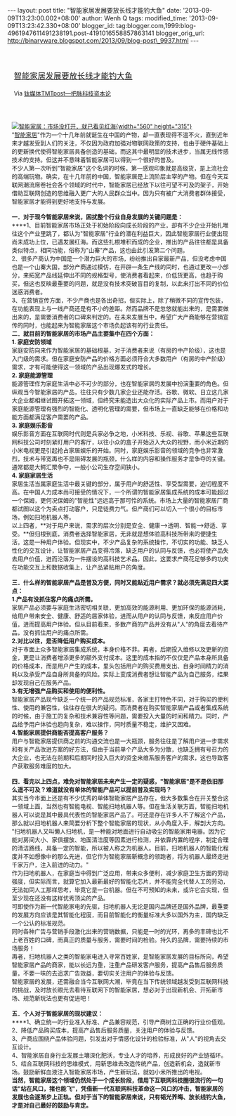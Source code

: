 --- layout: post title: "智能家居发展要放长线才能钓大鱼" date:
'2013-09-09T13:23:00.002+08:00' author: Wenh Q tags: modified\_time:
'2013-09-09T13:23:42.330+08:00' blogger\_id:
tag:blogger.com,1999:blog-4961947611491238191.post-4191016558857863141
blogger\_orig\_url:
http://binaryware.blogspot.com/2013/09/blog-post\_9937.html ---
<div style="margin: 10px; padding: 5px;">

<div style="font-size: 18px;">

[\
智能家居发展要放长线才能钓大鱼](http://www.tmtpost.com/61910.html)

</div>

<div style="font-size: 13px;">

Via [钛媒体TMTpost—把脉科技资本论](http://www.tmtpost.com/)

</div>

</div>

<div style="font-size: 13px; padding: 15px 0 10px 10px;">

[![智能家居：市场没打开，就已看见红海](http://www.tmtpost.com/wp-content/uploads/2013/06/%E6%99%BA%E8%83%BD%E5%AE%B6%E5%B1%85.jpg "智能家居：市场没打开，就已看见红海"){width="560"
height="315"}](http://www.tmtpost.com/wp-content/uploads/2013/06/%E6%99%BA%E8%83%BD%E5%AE%B6%E5%B1%85.jpg)\
"[智能家居](http://www.tmtpost.com/tag/%E6%99%BA%E8%83%BD%E5%AE%B6%E5%B1%85 "查看 智能家居 中的全部文章")"作为一个十几年前就诞生在中国的产物，却一直表现得不温不火，直到近年来才越发受到人们的关注，不仅因为政府加强对物联网政策的支持，也由于硬件基础上的更新换代使得智能家居具备创造的基础，而这其中最明显的技术进步，当属无线传感技术的支持。但这并不意味着智能家居可以得到一个很好的普及。\
不少人第一次听到"智能家居"这个名词的时候，第一感观印象就是高级货，是上流社会的高端玩物。确实，在十几年前的中国，智能家居是上流阶层主宰的产物。但在今天互联网潮流席卷社会各个领域的时代中，智能家居已经放下以往可望不可及的架子，开始借助互联网创造的思维融入更广大的人民群众当中。因为只有被广大消费者群体接受，智能家居才能得到更好地支持与发展。\
\
**一．对于现今智能家居来说，困扰整个行业自身发展的关键问题是：**\
****1、目前智能家居市场正处于初始阶段向成长阶段的产业，却有不少企业开始扎堆往这个产业里跳了，都认为"智能家居"行业的潜在利益巨大，因此智能家居行业便出现尚未成功上位，已遇发展红海。而这些扎根堆积而成的企业，推出的产品往往都是具备类似特点，相同功能，俗称为"山寨"产品，这也由此引发第二个问题。\
2、很多产商认为中国是一个潜力巨大的市场，纷纷推出自家最新产品，但没考虑中国也是一个山寨大国，部分产商通过模仿，在开辟一条生产线的同时，也通过更改一小部分，来拓宽产品线延伸出不同的规格型号，使消费者看起来，价低货更高，也趋于购买，但这也反映最重要的问题，就是没有技术突破盲目的复制，以此来打出不同的价位迷惑消费者。\
3、在营销宣传方面，不少产商也是各出奇招，但实际上，除了稍微不同的宣传包装，在功能表现上与一线产商还是有不小的差距。然而品牌不是忽悠就能出来的，是需要做出来的，是需要消费者的口碑来判定的。在未来发展当中，希望广大产商能够在营销宣传的同时，也能起来为智能家居这个市场负起该有的行业责任。\
**二．就目前的智能家居的市场产品主要集中在四个方面：**\
**1. 家庭安防领域**\
家庭安防向来作为智能家居的基础根基，对于消费者来说（有房的中产阶级），这也是入门级的需求。但在家庭安防产品的价格方面必须符合大多数用户（有房的中产阶级）需求，才有可能使得这一领域的产品出现爆发式的增长。\
**2. 家庭能源管理**\
能源管理作为家庭生活中必不可少的部分，也在智能家居的发展中扮演重要的角色。但纵观当今智能家居的产品，往往只有少数几家企业还能存活。谷歌、微软、日立这几家大企业都相继试图开拓这一领域，但终究未能造出大众化的实际产品上市。而用户对于家庭能源管理有强烈的智能化、透明化管理的需要，但市场上一直缺乏能够在价格和功能方面都满足客户需要的产品。\
**3. 家庭娱乐影音**\
娱乐影音方面在互联网时代则是兵家必争之地，小米科技、乐视、谷歌、苹果这些互联网科技公司时刻紧盯用户的客厅，以往小众的盒子开始迈入大众的视野，而小米近期的小米电视更是引起抢占家居娱乐的开始。同时，家庭娱乐影音的领域的竞争也非常激烈，技术与带宽再也不是阻碍发展的瓶颈，什么样的内容和操作服务才是争夺的关键。通常都是大鳄汇聚争夺，一般小公司生存空间狭小。\
**4. 家庭家居生活**\
家居生活当属家庭生活中最关键的部分，属于用户的舒适性、享受型需要，迫切程度不高。在中国人力成本尚可接受的情况下，一个所谓的智能家居集成系统的成本可能超过一个保姆，更何况保姆的"智能性"远远高于那可怜的系统。市场上大量的智能家居厂商都试图以这个为卖点打动客户，只是徒费力气。但产商们可以切入一个很小的目标市场，例如扫地机器人等。\
以上四者，**对于用户来说，需求的层次分别是安全、健康——&gt;透明、智能——&gt;舒适、享受。**但归根到底，消费者选择智能家居，无非就是想体验高科技所带来的便捷生活，这是一种用户体验。但现实中，不少产品复杂的系统操作，不切实的功能、缺乏人性化的交互设计，让智能家居产品变得冷落，缺乏用户的认同与反馈，也必将使产品失去用户价值，进而沦落为一件摆设的高科技艺术品。因此，这要求产商花足够多的功夫在功能交互上和数据收集上，让产品紧贴用户的角度。\
\
**三．什么样的智能家居产品是普及方便，同时又能贴近用户需求？就必须先满足四大要点：**\
**1.产品有没抓住客户的痛点所需。**\
家居产品必须要与家庭生活密切相关联，更加高效的能源利用、更加环保的能源消耗，给用户带来安全、健康、舒适的居家体验，进而从用户的认同与反馈，来反应用户价值，进而提高用户体验。但从目前看来，多数产商的产品并没有从"人"的角度去看待产品，没有抓住用户的痛点所需。\
**2.对比以往，是否降低用户购买成本。**\
对于市面上众多智能家居集成系统，本身价格不菲。再者，后期投入维修以及更新的资金，更是让消费者增添更多的额外支付成本。这里的成本指的不仅仅是产品本身所具备的价格成本，而是用户产生的成本，里头包括用户的购买费用支出、自身时间精力的消耗以及承受产品自身所具备的风险。实际上变成消费者想让智能产品为自己服务，结果却发现自己在服务产品。\
**3.有无增强产品购买和使用的便利性。**\
智能家居产品现今缺乏一个统一的产品规范标准，各家主打特色不同，对于购买的便利性、使用的兼容性，往往存在很大的疑问。而消费者在购买智能家居产品或者集成系统的时候，由于施工的复杂和技术兼容性等问题，需要投入大量的时间和精力。同时，产品给予用户体验也趋向复杂，难以操作，同时质量不稳定，维护又困难。\
**4.智能家居提供商能否提高客户服务？**\
用户与智能家居提供商之前的沟通交流也是一大瓶颈，服务往往是了解用户进一步需求和有关产品改进方案的好方法，但由于当前单个产品大多为分散，也缺乏拥有号召力的大企业，也无法在前期和后期同时投入巨大的资金来维系服务客户的需求，这也导致客户获取服务难度的加大。\
\
**四．看完以上四点，难免对智能家居未来产生一定的疑惑，"智能家居"是不是依旧那么遥不可及？难道就没有单体的智能产品可以提前普及实现吗？**\
其实当今市面上还是有不少优秀的单体智能家居产品存在，但大多数集合在开关整合这一领域上面，当然也有智能电视、智能扫地机器人等。但在生活关联方面，智能扫地机器人可以说是其中最具代表性的智能家居产品了。可还是存在许多人不了解这个产品，那么就以扫地机器人来简要分析下整个智能家居的现状，从小角度入手，解剖大方向。\
"扫地机器人又叫懒人扫地机，是一种能对地面进行自动吸尘的智能家用电器。因为它能对房间大小、家俱摆放、地面清洁度等因素进行检测，并依靠内置的程序，制定合理的清洁路线，具备一定的智能，所以被人称之为机器人。目前，扫地机器人的智能化程度并不如想像中的那么先进，但它作为智能家居新概念的领跑者，将为机器人最终走进千家万户，注入前进的动力。"\
作为扫地机器人，在家庭当中得到广泛应用，带来众多便利，减少家庭卫生方面的劳动强度，但实际而言，就算它加入最新最好的智能化芯片，并不能完全代替人工的劳动，无法如同人工那样思考，毕竟它是一台机器。但在不可预知的未来，或许它会实现，但至少现在还没有这样优秀顶尖的产品。\
可即使作为新一代智能家电的先驱，扫地机器人无论是国内品牌还是国外品牌，最重要的发展方向应该是其智能化程度，而目前智能化的衡量标准大多以国外为主，国内缺乏一个公认的标准规范。\
同时各种广告与营销手段激化出来的营销数据，只能是一时的光环，再多的丰碑也比不上老百姓的口碑，而真正的质量与服务，需要时间的检验。持久的品牌，需要持续的市场服务！\
再者，扫地机器人之类的智能家电进入寻常百姓家，是智能家居发展的目标所向，希望智能家居产品的商家，能以长远为重，注重产品研发客户服务，提高产品售后服务质量，不要一味的去追求广告效益，要切实关注用户的体验与反馈。\
智能家居的发展，还需融合当今互联网大潮，毕竟在当下传统领域越发受到互联网科技的挑战，及时放长眼光去看待互联网下的智能家居，想必对于出现新机会、开拓新市场、规范新玩法也更有促进吧！\
\
**五．个人对于智能家居的现状建议：**\
****1、确立统一的行业准入标准、产品兼容规范，引导产商树立正确的行业价值观。\
2、降低产品购买成本，提高产品售后服务质量，关注用户的体验与反馈。\
3、产商应围绕产品体验问题，引发出对于情感化设计的检验标准，从"人"的视角去交互设计。\
4、智能家居自身行业发展土壤深化肥沃，专业人才的培养，形成良好的产业链循环。\
5、结合互联网科技的思维模式，用新思维去改造传统产品，创造新机会，造就新市场。鼓励新鲜血液注入智能家居市场，产生新玩法，就如小米所推出的电视。\
**当然，智能家居这个领域仍然处于一个成长阶段，借用下互联网科技圈很流行的一句话"站在风口，猪也能飞"，凭借新一代互联网科技革命这一风口的冲击，智能家居的发展也会逐渐步上正轨。但对于当下的智能家居来说，只有韬光养晦、放长线钓大鱼，才是对自己最好的鼓励与肯定。**

</div>
